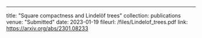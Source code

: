 ---
title: "Square compactness and Lindelöf trees"
collection: publications
venue: "Submitted"
date: 2023-01-19
fileurl: /files/Lindelof_trees.pdf
link: https://arxiv.org/abs/2301.08233